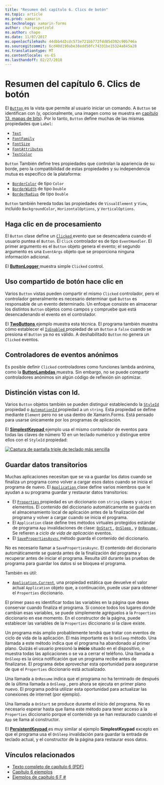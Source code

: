 ```yaml
---
title: "Resumen del capítulo 6. Clics de botón"
ms.topic: article
ms.prod: xamarin
ms.technology: xamarin-forms
author: charlespetzold
ms.author: chape
ms.date: 11/07/2017
ms.openlocfilehash: 44dbb4d2cdc573e721bb772fdd05d392c90b746a
ms.sourcegitcommit: 6cd40d190abe38edd50fc74331be15324a845a28
ms.translationtype: MT
ms.contentlocale: es-ES
ms.lasthandoff: 02/27/2018
---
```

# <a name="summary-of-chapter-6-button-clicks"></a>Resumen del capítulo 6. Clics de botón

El [ `Button` ](https://developer.xamarin.com/api/type/Xamarin.Forms.Button/) es la vista que permite al usuario iniciar un comando. A `Button` se identifican con (y, opcionalmente, una imagen como se muestra en [capítulo 13, mapas de bits](chapter13.md)). Por lo tanto, `Button` define muchas de las mismas propiedades que `Label`:

- [`Text`](https://developer.xamarin.com/api/property/Xamarin.Forms.Button.Text/)
- [`FontFamily`](https://developer.xamarin.com/api/property/Xamarin.Forms.Button.FontFamily/)
- [`FontSize`](https://developer.xamarin.com/api/property/Xamarin.Forms.Button.FontSize/)
- [`FontAttributes`](https://developer.xamarin.com/api/property/Xamarin.Forms.Button.FontAttributes/)
- [`TextColor`](https://developer.xamarin.com/api/property/Xamarin.Forms.Button.TextColor/)

`Button` También define tres propiedades que controlan la apariencia de su borde, pero la compatibilidad de estas propiedades y su independencia mutua es específico de la plataforma:

- [`BorderColor`](https://developer.xamarin.com/api/property/Xamarin.Forms.Button.BorderColor/) de tipo `Color`
- [`BorderWidth`](https://developer.xamarin.com/api/property/Xamarin.Forms.Button.BorderWidth/) de tipo `Double`
- [`BorderRadius`](https://developer.xamarin.com/api/property/Xamarin.Forms.Button.BorderRadius/) de tipo `Double`

`Button` también hereda todas las propiedades de `VisualElement` y `View`, incluido `BackgroundColor`, `HorizontalOptions`, y `VerticalOptions`.

## <a name="processing-the-click"></a>Haga clic en de procesamiento

El `Button` clase define un [ `Clicked` ](https://developer.xamarin.com/api/event/Xamarin.Forms.Button.Clicked/) evento que se desencadena cuando el usuario puntea el `Button`. El `Click` controlador es de tipo `EventHandler`. El primer argumento es el `Button` objeto genera el evento; el segundo argumento es una `EventArgs` objeto que se proporciona ninguna información adicional.

El [ **ButtonLogger** ](https://github.com/xamarin/xamarin-forms-book-samples/tree/master/Chapter06/ButtonLogger) muestra simple `Clicked` control.

## <a name="sharing-button-clicks"></a>Uso compartido de botón hace clic en

Varios `Button` vistas pueden compartir el mismo `Clicked` controlador, pero el controlador generalmente es necesario determinar qué `Button` es responsable de un evento determinado. Un enfoque consiste en almacenar los distintos `Button` objetos como campos y compruebe que está desencadenando el evento en el controlador.

El [ **TwoButtons** ](https://github.com/xamarin/xamarin-forms-book-samples/tree/master/Chapter06/TwoButtons) ejemplo muestra esta técnica. El programa también muestra cómo establecer el [ `IsEnabled` ](https://developer.xamarin.com/api/property/Xamarin.Forms.VisualElement.IsEnabled/) propiedad de un `Button` a `false` cuando se presiona el `Button` ya no es válido. A deshabilitado `Button` no genera un `Clicked` eventos.

## <a name="anonymous-event-handlers"></a>Controladores de eventos anónimos

Es posible definir `Clicked` controladores como funciones lambda anónima, como la [ **ButtonLambdas** ](https://github.com/xamarin/xamarin-forms-book-samples/tree/master/Chapter06/ButtonLambdas) muestra. Sin embargo, no se puede compartir controladores anónimos sin algún código de reflexión sin optimizar.

## <a name="distinguishing-views-with-ids"></a>Distinción vistas con Id.

Varios `Button` objetos también se pueden distinguir estableciendo la [ `StyleId` ](https://developer.xamarin.com/api/property/Xamarin.Forms.Element.StyleId/) propiedad o [ `AutomationId` ](https://developer.xamarin.com/api/property/Xamarin.Forms.Element.AutomationId/) propiedad a un `string`. Esta propiedad se define mediante `Element` pero no se usa dentro de Xamarin.Forms. Está pensado para usarse únicamente por los programas de aplicación.

El [ **SimplestKeypad** ](https://github.com/xamarin/xamarin-forms-book-samples/tree/master/Chapter06/SimplestKeypad) ejemplo usa el mismo controlador de eventos para todas las claves de número 10 en un teclado numérico y distingue entre ellos con el `StyleId` propiedad:

[![Captura de pantalla triple de teclado más sencilla](images/ch06fg04-small.png "calculadora")](images/ch06fg04-large.png "Calculadora")

## <a name="saving-transient-data"></a>Guardar datos transitorios

Muchas aplicaciones necesitan que se va a guardar los datos cuando se finaliza un programa como volver a cargar esos datos cuando se inicia el programa de nuevo. El [ `Application` ](https://developer.xamarin.com/api/type/Xamarin.Forms.Application/) clase define varios miembros que le ayudan a su programa guardar y restaurar datos transitorios:

- El [ `Properties` ](https://developer.xamarin.com/api/property/Xamarin.Forms.Application.Properties/) propiedad es un diccionario con `string` claves y `object` elementos. El contenido del diccionario automáticamente se guarda en el almacenamiento local de aplicación antes de la finalización del programa y volver a cargar cuando se inicia el programa.
- El `Application` clase define tres métodos virtuales protegidos estándar de programa `App` invalidaciones de clase: [ `OnStart` ](https://developer.xamarin.com/api/member/Xamarin.Forms.Application.OnStart()/), [ `OnSleep` ](https://developer.xamarin.com/api/member/Xamarin.Forms.Application.OnSleep()/), y [ `OnResume` ](https://developer.xamarin.com/api/member/Xamarin.Forms.Application.OnResume()/). Se refieren a *ciclo de vida de aplicación* eventos.
- El [ `SavePropertiesAsync` ](https://developer.xamarin.com/api/member/Xamarin.Forms.Application.SavePropertiesAsync()/) método guarda el contenido del diccionario.

No es necesario llamar a `SavePropertiesAsync`. El contenido del diccionario automáticamente se guarda antes de la finalización del programa y recuperar antes de iniciar el programa. Resulta útil durante las pruebas de programa para guardar los datos si se bloquea el programa.

También es útil:

- [`Application.Current`](https://developer.xamarin.com/api/property/Xamarin.Forms.Application.Current/), una propiedad estática que devuelve el valor actual `Application` objeto que, a continuación, puede usar para obtener el `Properties` diccionario.

El primer paso es identificar todas las variables en la página que desea conservar cuando finaliza el programa. Si conoce todos los lugares donde cambian esas variables, se puede simplemente agréguelos a la `Properties` diccionario en ese momento. En el constructor de la página, puede establecer las variables de la `Properties` diccionario si la clave existe.

Un programa más amplio probablemente tendrá que tratar con eventos de ciclo de vida de la aplicación. El más importante es la `OnSleep` método. Una llamada a este método indica que el programa ha abandonado al primer plano. Quizás el usuario presionó la **inicio** situado en el dispositivo, o muestra todas las aplicaciones o se va a cerrar el teléfono. Una llamada a `OnSleep` es la única notificación que un programa recibe antes de finalizarse. El programa debe aprovechar esta oportunidad para asegurarse de que el `Properties` diccionario está actualizado.

Una llamada a `OnResume` indica que el programa no ha terminado de después de la última llamada a `OnSleep` , pero ahora se ejecuta en primer plano nuevo. El programa podría utilizar esta oportunidad para actualizar las conexiones de internet (por ejemplo).

Una llamada a `OnStart` se produce durante el inicio del programa. No es necesario esperar hasta que llama este método para tener acceso a la `Properties` diccionario porque el contenido ya se han restaurado cuando el `App` se llama al constructor.

El [ **PersistentKeypad** ](https://github.com/xamarin/xamarin-forms-book-samples/tree/master/Chapter06/PersistentKeypad) es muy similar al ejemplo **SimplestKeypad** excepto en que el programa usa el `OnSleep` invalidación para guardar la entrada de teclado actual, y el constructor de la página para restaurar esos datos.



## <a name="related-links"></a>Vínculos relacionados

- [Texto completo de capítulo 6 (PDF)](https://download.xamarin.com/developer/xamarin-forms-book/XamarinFormsBook-Ch06-Apr2016.pdf)
- [Capítulo 6 ejemplos](https://github.com/xamarin/xamarin-forms-book-samples/tree/master/Chapter06)
- [Ejemplos de capítulo 6 F #](https://github.com/xamarin/xamarin-forms-book-samples/tree/master/Chapter06/FS)
